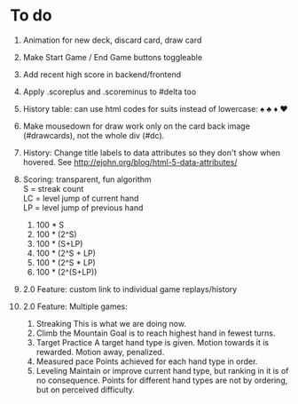 # To do

1. Animation for new deck, discard card, draw card
2. Make Start Game / End Game buttons toggleable
9. Add recent high score in backend/frontend
10. Apply .scoreplus and .scoreminus to #delta too
11. History table: can use html codes for suits instead of lowercase: &spades; &clubs; &diams; &hearts;
12. Make mousedown for draw work only on the card back image (#drawcards), not the whole div (#dc). 
13. History: Change title labels to data attributes so they don't show when hovered. See <http://ejohn.org/blog/html-5-data-attributes/>
8. Scoring: transparent, fun algorithm  
    S = streak count  
    LC = level jump of current hand  
    LP = level jump of previous hand

    1. 100 * S
    2. 100 * (2^S)
    3. 100 * (S+LP)
    4. 100 * (2^S + LP)
    5. 100 * (2^S * LP)
    6. 100 * (2^(S+LP))

13. 2.0 Feature: custom link to individual game replays/history
14. 2.0 Feature: Multiple games:

	1. Streaking
		This is what we are doing now.
	2. Climb the Mountain
		Goal is to reach highest hand in fewest turns.
	3. Target Practice
		A target hand type is given. Motion towards it is rewarded. Motion away, penalized.
	4. Measured pace
		Points achieved for each hand type in order. 
	5. Leveling
		Maintain or improve current hand type, but ranking in it is of no consequence. Points for different hand types are not by ordering, but on perceived difficulty. 
		
		